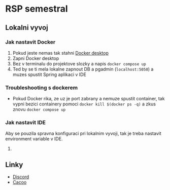 
# RSP semestral

## Lokalni vyvoj

### Jak nastavit Docker

1. Pokud jeste nemas tak stahni [Docker desktop](https://www.docker.com/products/docker-desktop/)
2. Zapni Docker desktop
3. Bez v terminalu do projektove slozky a napis `docker compose up`
4. Ted by se ti mela lokalne zapnout DB a pgadmin (`localhost:5050`) a muzes spustit Spring aplikaci v IDE

### Troubleshooting s dockerem

- Pokud Docker rika, ze uz je port zabrany a nemuze spustit container, tak vypni
bezici containery pomoci `docker kill $(docker ps -q)` a zkus znovu `docker compose up`

### Jak nastavit IDE

Aby se pouzila spravna konfiguraci pri lokalnim vyvoji, tak je treba nastavit environment variable
v IDE.

1. 



## Linky

- [Discord](https://discord.gg/4sZeEG5E)
- [Cacoo](https://cacoo.com/diagrams/OLQ9DeqrgT7nAVK8/B8D3E)

